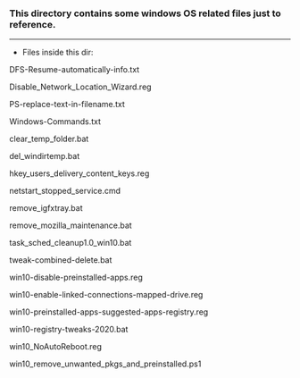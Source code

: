 ### This directory contains some windows OS related files just to reference.
___

- Files inside this dir:

DFS-Resume-automatically-info.txt

Disable_Network_Location_Wizard.reg

PS-replace-text-in-filename.txt

Windows-Commands.txt

clear_temp_folder.bat

del_windirtemp.bat

hkey_users_delivery_content_keys.reg

netstart_stopped_service.cmd

remove_igfxtray.bat

remove_mozilla_maintenance.bat

task_sched_cleanup1.0_win10.bat

tweak-combined-delete.bat

win10-disable-preinstalled-apps.reg

win10-enable-linked-connections-mapped-drive.reg

win10-preinstalled-apps-suggested-apps-registry.reg

win10-registry-tweaks-2020.bat

win10_NoAutoReboot.reg

win10_remove_unwanted_pkgs_and_preinstalled.ps1 
